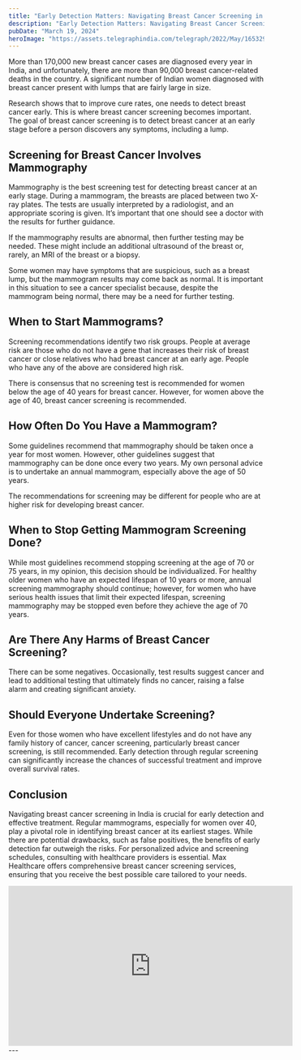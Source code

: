 ```yaml
---
title: "Early Detection Matters: Navigating Breast Cancer Screening in India"
description: "Early Detection Matters: Navigating Breast Cancer Screening in India"
pubDate: "March 19, 2024"
heroImage: "https://assets.telegraphindia.com/telegraph/2022/May/1653297971_breast-cancer.jpg"
---
```


More than 170,000 new breast cancer cases are diagnosed every year in India, and unfortunately, there are more than 90,000 breast cancer-related deaths in the country. A significant number of Indian women diagnosed with breast cancer present with lumps that are fairly large in size.

Research shows that to improve cure rates, one needs to detect breast cancer early. This is where breast cancer screening becomes important. The goal of breast cancer screening is to detect breast cancer at an early stage before a person discovers any symptoms, including a lump.

## Screening for Breast Cancer Involves Mammography

Mammography is the best screening test for detecting breast cancer at an early stage. During a mammogram, the breasts are placed between two X-ray plates. The tests are usually interpreted by a radiologist, and an appropriate scoring is given. It’s important that one should see a doctor with the results for further guidance.

If the mammography results are abnormal, then further testing may be needed. These might include an additional ultrasound of the breast or, rarely, an MRI of the breast or a biopsy.

Some women may have symptoms that are suspicious, such as a breast lump, but the mammogram results may come back as normal. It is important in this situation to see a cancer specialist because, despite the mammogram being normal, there may be a need for further testing.


## When to Start Mammograms?

Screening recommendations identify two risk groups. People at average risk are those who do not have a gene that increases their risk of breast cancer or close relatives who had breast cancer at an early age. People who have any of the above are considered high risk.

There is consensus that no screening test is recommended for women below the age of 40 years for breast cancer. However, for women above the age of 40, breast cancer screening is recommended.

## How Often Do You Have a Mammogram?

Some guidelines recommend that mammography should be taken once a year for most women. However, other guidelines suggest that mammography can be done once every two years. My own personal advice is to undertake an annual mammogram, especially above the age of 50 years.

The recommendations for screening may be different for people who are at higher risk for developing breast cancer.


## When to Stop Getting Mammogram Screening Done?

While most guidelines recommend stopping screening at the age of 70 or 75 years, in my opinion, this decision should be individualized. For healthy older women who have an expected lifespan of 10 years or more, annual screening mammography should continue; however, for women who have serious health issues that limit their expected lifespan, screening mammography may be stopped even before they achieve the age of 70 years.

## Are There Any Harms of Breast Cancer Screening?

There can be some negatives. Occasionally, test results suggest cancer and lead to additional testing that ultimately finds no cancer, raising a false alarm and creating significant anxiety.

## Should Everyone Undertake Screening?

Even for those women who have excellent lifestyles and do not have any family history of cancer, cancer screening, particularly breast cancer screening, is still recommended. Early detection through regular screening can significantly increase the chances of successful treatment and improve overall survival rates.

## Conclusion

Navigating breast cancer screening in India is crucial for early detection and effective treatment. Regular mammograms, especially for women over 40, play a pivotal role in identifying breast cancer at its earliest stages. While there are potential drawbacks, such as false positives, the benefits of early detection far outweigh the risks. For personalized advice and screening schedules, consulting with healthcare providers is essential. Max Healthcare offers comprehensive breast cancer screening services, ensuring that you receive the best possible care tailored to your needs.
<iframe width="560" height="315" src="https://www.youtube.com/embed/0ENy0t7rTQw?si=jye6ib9TO8KyffeW" title="YouTube video player" frameborder="0" allow="accelerometer; autoplay; clipboard-write; encrypted-media; gyroscope; picture-in-picture; web-share" referrerpolicy="strict-origin-when-cross-origin" allowfullscreen></iframe>
---
